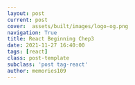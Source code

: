```yaml
---
layout: post
current: post
cover:  assets/built/images/logo-og.png
navigation: True
title: React Beginning Chep3
date: 2021-11-27 16:40:00
tags: [react]
class: post-template
subclass: 'post tag-react'
author: memories109
---
```

